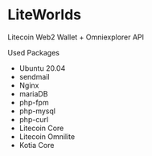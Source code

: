 # LiteWorlds
Litecoin Web2 Wallet + Omniexplorer API


Used Packages

- Ubuntu 20.04
- sendmail
- Nginx
- mariaDB
- php-fpm
- php-mysql
- php-curl
- Litecoin Core
- Litecoin Omnilite
- Kotia Core
